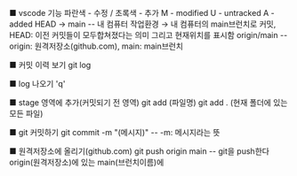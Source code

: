 ■ vscode 기능
파란색 - 수정 / 초록색 - 추가
M - modified
U - untracked
A - added
HEAD -> main -- 내 컴퓨터 작업환경 → 내 컴퓨터의 main브런치로 커밋, HEAD: 이전 커밋들이 모두합쳐졌다는 의미 그리고 현재위치를 표시함
origin/main -- origin: 원격저장소(github.com), main: main브런치

■ 커밋 이력 보기
git log

■ log 나오기
'q'

■ stage 영역에 추가(커밋되기 전 영역)
git add (파일명)
git add . (현재 폴더에 있는 모든 파일)

■ git 커밋하기
git commit -m "(메시지)" -- -m: 메시지라는 뜻

■ 원격저장소에 올리기(github.com)
git push origin main -- git을 push한다 origin(원격저장소)에 있는 main(브런치이름)에